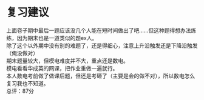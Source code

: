 # 复习建议
上面卷子期中最后一题应该没几个人能在短时间做出了吧……但这种题得想办法练练，因为期末也是一道类似的题ex人。  
除了这个以外期中没有别的难题了，还是得细心，注意上升沿触发还是下降沿触发（俺没做对）  
期末题量较大，但模电难度并不大，重点还是数电。  
模电看看华成英的网课，把作业重做一遍就行。  
本人数电考前做了做课后题，但还是考砸了（主要是会的做不对），所以数电怎么复习我也不知道。  
总评：87分
